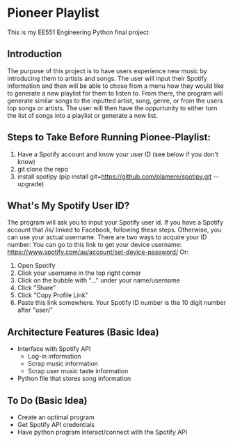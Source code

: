 # Pioneer Playlist
This is my EE551 Engineering Python final project

## Introduction
The purpose of this project is to have users experience new music by introducing them to artists and songs. The user will input their Spotify information and then will be able to chose from a menu how they would like to generate a new playlist for them to listen to. From there, the program will generate similar songs to the inputted artist, song, genre, or from the users top songs or artists. The user will then have the oppurtunity to either turn the list of songs into a playlist or generate a new list.

## Steps to Take Before Running Pionee-Playlist:
1. Have a Spotify account and know your user ID (see below if you don't know)
2. git clone the repo
3. install spotipy (pip install git+https://github.com/plamere/spotipy.git --upgrade)

## What's My Spotify User ID?
The program will ask you to input your Spotify user id. If you have a Spotify account that /is/ linked to Facebook, following these steps. Otherwise, you can use your actual username. There are two ways to acquire your ID number:
 You can go to this link to get your device username: https://www.spotify.com/au/account/set-device-password/
 Or:
  1. Open Spotify
  2. Click your username in the top right corner
  3. Click on the bubble with "..." under your name/username
  4. Click "Share"
  5. Click "Copy Profile Link"
  6. Paste this link somewhere. Your Spotify ID number is the 10 digit number after "user/"

## Architecture Features (Basic Idea)
  * Interface with Spotify API
      * Log-in information
      * Scrap music information
      * Scrap user music taste information
  * Python file that stores song information

## To Do (Basic Idea)
  * Create an optimal program
  * Get Spotify API credentials 
  * Have python program interact/connect with the Spotify API
